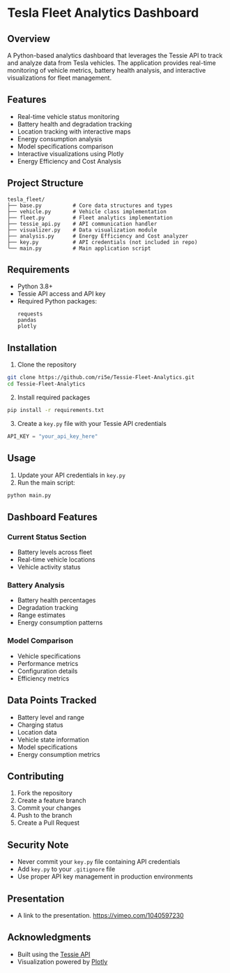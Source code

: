 # Tesla Fleet Analytics Dashboard

## Overview
A Python-based analytics dashboard that leverages the Tessie API to track and analyze data from Tesla vehicles. The application provides real-time monitoring of vehicle metrics, battery health analysis, and interactive visualizations for fleet management.

## Features
- Real-time vehicle status monitoring
- Battery health and degradation tracking
- Location tracking with interactive maps
- Energy consumption analysis
- Model specifications comparison
- Interactive visualizations using Plotly
- Energy Efficiency and Cost Analysis

## Project Structure
```
tesla_fleet/
├── base.py          # Core data structures and types
├── vehicle.py       # Vehicle class implementation
├── fleet.py         # Fleet analytics implementation
├── tessie_api.py    # API communication handler
├── visualizer.py    # Data visualization module
├── analysis.py      # Energy Efficiency and Cost analyzer
├── key.py           # API credentials (not included in repo)
└── main.py          # Main application script
```

## Requirements
- Python 3.8+
- Tessie API access and API key
- Required Python packages:
  ```
  requests
  pandas
  plotly
  ```

## Installation
1. Clone the repository
```bash
git clone https://github.com/ri5e/Tessie-Fleet-Analytics.git
cd Tessie-Fleet-Analytics
```

2. Install required packages
```bash
pip install -r requirements.txt
```

3. Create a `key.py` file with your Tessie API credentials
```python
API_KEY = "your_api_key_here"
```

## Usage
1. Update your API credentials in `key.py`
2. Run the main script:
```bash
python main.py
```

## Dashboard Features
### Current Status Section
- Battery levels across fleet
- Real-time vehicle locations
- Vehicle activity status

### Battery Analysis
- Battery health percentages
- Degradation tracking
- Range estimates
- Energy consumption patterns

### Model Comparison
- Vehicle specifications
- Performance metrics
- Configuration details
- Efficiency metrics

## Data Points Tracked
- Battery level and range
- Charging status
- Location data
- Vehicle state information
- Model specifications
- Energy consumption metrics

## Contributing
1. Fork the repository
2. Create a feature branch
3. Commit your changes
4. Push to the branch
5. Create a Pull Request

## Security Note
- Never commit your `key.py` file containing API credentials
- Add `key.py` to your `.gitignore` file
- Use proper API key management in production environments

## Presentation
- A link to the presentation. https://vimeo.com/1040597230

## Acknowledgments
- Built using the [Tessie API](https://tessie.com/) 
- Visualization powered by [Plotly](https://plotly.com/)
